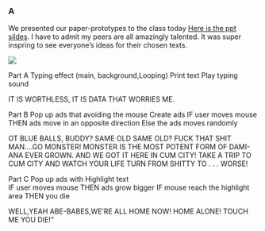 ### A

We presented our paper-prototypes to the class today [Here is the ppt sildes](https://docs.google.com/presentation/d/1dX_ZDAdoo_U-JSXTtUxhwClVBWJZjEu7X48fx6t4-Zc/edit#slide=id.p). I have to admit my peers are all amazingly talented. It was super inspring to see everyone’s ideas for their chosen texts.

![](https://github.com/Raymondvonz/CodeWords/blob/master/W7/Oct-17-2020%2014-48-44.gif)

Part A Typing effect (main, background,Looping)
Print text 
Play typing sound

IT IS WORTHLESS, IT IS DATA THAT WORRIES ME.


Part B Pop up ads that avoiding the mouse
Create ads
IF user moves mouse
           THEN ads move in an opposite direction 
Else  the ads moves randomly 

OT BLUE BALLS, BUDDY? SAME OLD SAME OLD? FUCK THAT SHIT MAN....GO MONSTER! MONSTER IS THE MOST POTENT FORM OF DAMI- ANA EVER GROWN. AND WE GOT IT HERE IN CUM CITY! TAKE A TRIP TO CUM CITY AND WATCH YOUR LIFE TURN FROM SHITTY TO . . . WORSE!
                  
Part C Pop up ads with Highlight text  
           IF user moves mouse
           THEN ads grow bigger
           IF mouse reach the highlight area
           THEN you die

WELL,YEAH ABE-BABES,WE’RE ALL HOME NOW! HOME ALONE! TOUCH ME YOU DIE!”
